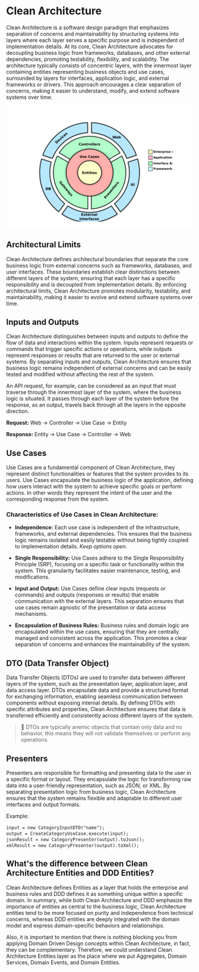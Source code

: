 # Clean Architecture

Clean Architecture is a software design paradigm that emphasizes separation of concerns and maintainability by structuring systems into layers where each layer serves a specific purpose and is independent of implementation details. At its core, Clean Architecture advocates for decoupling business logic from frameworks, databases, and other external dependencies, promoting testability, flexibility, and scalability. The architecture typically consists of concentric layers, with the innermost layer containing entities representing business objects and use cases, surrounded by layers for interfaces, application logic, and external frameworks or drivers. This approach encourages a clear separation of concerns, making it easier to understand, modify, and extend software systems over time.

![Clean Architecture](./docs/images/clean-arch.svg)

## Architectural Limits

Clean Architecture defines architectural boundaries that separate the core business logic from external concerns such as frameworks, databases, and user interfaces. These boundaries establish clear distinctions between different layers of the system, ensuring that each layer has a specific responsibility and is decoupled from implementation details. By enforcing architectural limits, Clean Architecture promotes modularity, testability, and maintainability, making it easier to evolve and extend software systems over time.

## Inputs and Outputs

Clean Architecture distinguishes between inputs and outputs to define the flow of data and interactions within the system. Inputs represent requests or commands that trigger specific actions or operations, while outputs represent responses or results that are returned to the user or external systems. By separating inputs and outputs, Clean Architecture ensures that business logic remains independent of external concerns and can be easily tested and modified without affecting the rest of the system.

An API request, for example, can be considered as an input that must traverse through the innermost layer of the system, where the business logic is situated. It passes through each layer of the system before the response, as an output, travels back through all the layers in the opposite direction.

**Request:** Web -> Controller -> Use Case -> Entity

**Response:** Entity -> Use Case -> Controller -> Web

## Use Cases

Use Cases are a fundamental component of Clean Architecture, they represent distinct functionalities or features that the system provides to its users. Use Cases encapsulate the business logic of the application, defining how users interact with the system to achieve specific goals or perform actions. In other words they represent the intent of the user and the corresponding response from the system.

### Characteristics of Use Cases in Clean Architecture:

- **Independence:** Each use case is independent of the infrastructure, frameworks, and external dependencies. This ensures that the business logic remains isolated and easily testable without being tightly coupled to implementation details. _Keep options open_.

- **Single Responsibility:** Use Cases adhere to the Single Responsibility Principle (SRP), focusing on a specific task or functionality within the system. This granularity facilitates easier maintenance, testing, and modifications.

- **Input and Output:** Use Cases define clear inputs (requests or commands) and outputs (responses or results) that enable communication with the external layers. This separation ensures that use cases remain agnostic of the presentation or data access mechanisms.

- **Encapsulation of Business Rules:** Business rules and domain logic are encapsulated within the use cases, ensuring that they are centrally managed and consistent across the application. This promotes a clear separation of concerns and enhances the maintainability of the system.

## DTO (Data Transfer Object)

Data Transfer Objects (DTOs) are used to transfer data between different layers of the system, such as the presentation layer, application layer, and data access layer. DTOs encapsulate data and provide a structured format for exchanging information, enabling seamless communication between components without exposing internal details. By defining DTOs with specific attributes and properties, Clean Architecture ensures that data is transferred efficiently and consistently across different layers of the system.

> 🚨 DTOs are typically anemic objects that contain only data and no behavior, this means they will not validate themselves or perform any operations.

## Presenters

Presenters are responsible for formatting and presenting data to the user in a specific format or layout. They encapsulate the logic for transforming raw data into a user-friendly representation, such as JSON, or XML. By separating presentation logic from business logic, Clean Architecture ensures that the system remains flexible and adaptable to different user interfaces and output formats.

Example:

```
input = new CategoryInputDTO("name");
output = CreateCategoryUseCase.execute(input);
jsonResult = new CategoryPresenter(output).toJson();
xmlResult = new CategoryPresenter(output).toXml();
```

## What's the difference between Clean Architecture Entities and DDD Entities?

Clean Architecture defines Entities as a layer that holds the enterprise and business rules and DDD defines it as something unique within a specific domain. In summary, while both Clean Architecture and DDD emphasize the importance of entities as central to the business logic, Clean Architecture entities tend to be more focused on purity and independence from technical concerns, whereas DDD entities are deeply integrated with the domain model and express domain-specific behaviors and relationships.

Also, it is important to mention that there is nothing blocking you from applying Domain Driven Design concepts within Clean Architecture, in fact, they can be complementary. Therefore, we could understand Clean Architecture Entities layer as the place where we put Aggregates, Domain Services, Domain Events, and Domain Entities.
